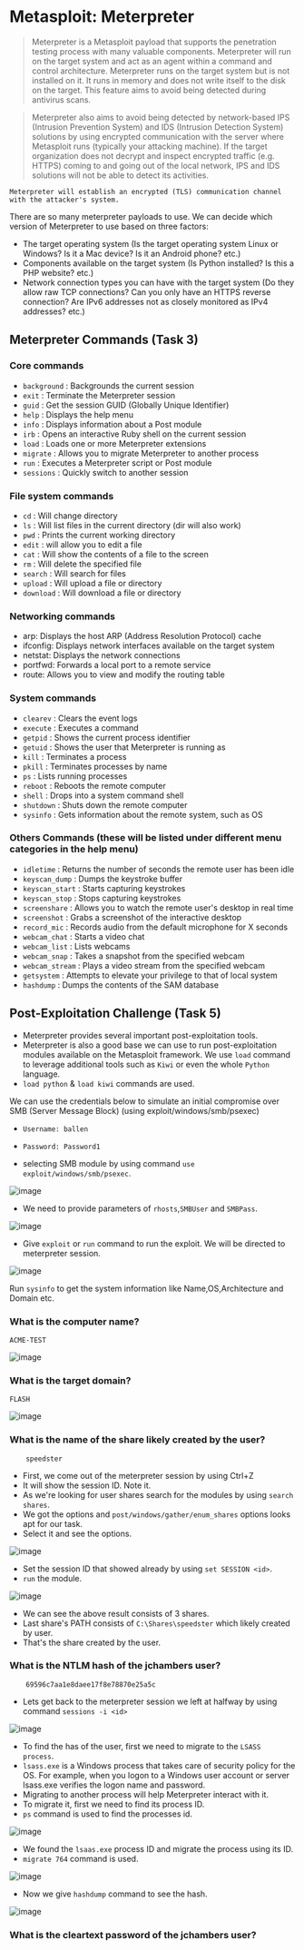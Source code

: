 # Metasploit: Meterpreter

> Meterpreter is a Metasploit payload that supports the penetration testing process with many valuable components. Meterpreter will run on the target system and act as an agent within a command and control architecture. Meterpreter runs on the target system but is not installed on it. It runs in memory and does not write itself to the disk on the target. This feature aims to avoid being detected during antivirus scans.

> Meterpreter also aims to avoid being detected by network-based IPS (Intrusion Prevention System) and IDS (Intrusion Detection System) solutions by using encrypted communication with the server where Metasploit runs (typically your attacking machine). If the target organization does not decrypt and inspect encrypted traffic (e.g. HTTPS) coming to and going out of the local network, IPS and IDS solutions will not be able to detect its activities.

`Meterpreter will establish an encrypted (TLS) communication channel with the attacker's system.`

There are so many meterpreter payloads to use. We can decide which version of Meterpreter to use based on three factors:

* The target operating system (Is the target operating system Linux or Windows? Is it a Mac device? Is it an Android phone? etc.)
* Components available on the target system (Is Python installed? Is this a PHP website? etc.)
* Network connection types you can have with the target system (Do they allow raw TCP connections? Can you only have an HTTPS reverse connection? Are IPv6 addresses not as closely monitored as IPv4 addresses? etc.) 

## Meterpreter Commands (Task 3)

### Core commands

* `background` : Backgrounds the current session
* `exit` : Terminate the Meterpreter session
* `guid` : Get the session GUID (Globally Unique Identifier)
* `help` : Displays the help menu
* `info` : Displays information about a Post module
* `irb` : Opens an interactive Ruby shell on the current session
* `load` : Loads one or more Meterpreter extensions
* `migrate` : Allows you to migrate Meterpreter to another process
* `run` : Executes a Meterpreter script or Post module
* `sessions` : Quickly switch to another session

### File system commands

* `cd` : Will change directory
* `ls` : Will list files in the current directory (dir will also work)
* `pwd` : Prints the current working directory
* `edit` : will allow you to edit a file
* `cat` : Will show the contents of a file to the screen
* `rm` : Will delete the specified file
* `search` : Will search for files
* `upload` : Will upload a file or directory
* `download` : Will download a file or directory

### Networking commands

* arp: Displays the host ARP (Address Resolution Protocol) cache
* ifconfig: Displays network interfaces available on the target system
* netstat: Displays the network connections
* portfwd: Forwards a local port to a remote service
* route: Allows you to view and modify the routing table

### System commands

* `clearev` : Clears the event logs
* `execute` : Executes a command
* `getpid` : Shows the current process identifier
* `getuid` : Shows the user that Meterpreter is running as
* `kill` : Terminates a process
* `pkill` : Terminates processes by name
* `ps` : Lists running processes
* `reboot` : Reboots the remote computer
* `shell` : Drops into a system command shell
* `shutdown` : Shuts down the remote computer
* `sysinfo` : Gets information about the remote system, such as OS

### Others Commands (these will be listed under different menu categories in the help menu)

* `idletime` : Returns the number of seconds the remote user has been idle
* `keyscan_dump` : Dumps the keystroke buffer
* `keyscan_start` : Starts capturing keystrokes
* `keyscan_stop` : Stops capturing keystrokes
* `screenshare` : Allows you to watch the remote user's desktop in real time
* `screenshot` : Grabs a screenshot of the interactive desktop
* `record_mic` : Records audio from the default microphone for X seconds
* `webcam_chat` : Starts a video chat
* `webcam_list` : Lists webcams
* `webcam_snap` : Takes a snapshot from the specified webcam
* `webcam_stream` : Plays a video stream from the specified webcam
* `getsystem` : Attempts to elevate your privilege to that of local system
* `hashdump` : Dumps the contents of the SAM database

## Post-Exploitation Challenge (Task 5)

* Meterpreter provides several important post-exploitation tools.
* Meterpreter is also a good base we can use to run post-exploitation modules available on the Metasploit framework. We use `load` command to leverage additional tools such as `Kiwi` or even the whole `Python` language.
* `load python` & `load kiwi` commands are used.

We can use the credentials below to simulate an initial compromise over SMB (Server Message Block) (using exploit/windows/smb/psexec)

* `Username: ballen`
* `Password: Password1`

* selecting SMB module by using command `use exploit/windows/smb/psexec`.

![image](https://github.com/tousif13/TryHackMe_Writeups/assets/33444140/64e9b29e-fb9b-4779-a079-f7f4f6baf5b4)

* We need to provide parameters of `rhosts`,`SMBUser` and `SMBPass`.

![image](https://github.com/tousif13/TryHackMe_Writeups/assets/33444140/d35f5a25-ac7d-4988-b0c7-f4e9f5e2f29c)

* Give `exploit` or `run` command to run the exploit. We will be directed to meterpreter session.

![image](https://github.com/tousif13/TryHackMe_Writeups/assets/33444140/c711f49e-4000-4d26-b453-05d072ba0c2e)

Run `sysinfo` to get the system information like Name,OS,Architecture and Domain etc.

### What is the computer name?

    ACME-TEST

![image](https://github.com/tousif13/TryHackMe_Writeups/assets/33444140/d2117a8d-f7f8-4c1a-89e0-45b48d8ed8f0)

### What is the target domain?

    FLASH
    
![image](https://github.com/tousif13/TryHackMe_Writeups/assets/33444140/ebc101ac-9b88-46f5-a216-435efb79bb71)

### What is the name of the share likely created by the user?

        speedster
        
* First, we come out of the meterpreter session by using Ctrl+Z
* It will show the session ID. Note it.
* As we're looking for user shares search for the modules by using `search shares`.
* We got the options and `post/windows/gather/enum_shares` options looks apt for our task.
* Select it and see the options.

![image](https://github.com/tousif13/TryHackMe_Writeups/assets/33444140/0d3112dc-b119-4e0e-a552-92d50fb1a56a)

* Set the session ID that showed already by using `set SESSION <id>`.
* `run` the module.

![image](https://github.com/tousif13/TryHackMe_Writeups/assets/33444140/87fc9b49-373f-4115-91d6-f45bcb5c5ad7)

* We can see the above result consists of 3 shares.
* Last share's PATH consists of `C:\Shares\speedster` which likely created by user.
* That's the share created by the user.

### What is the NTLM hash of the jchambers user?

        69596c7aa1e8daee17f8e78870e25a5c
  
* Lets get back to the meterpreter session we left at halfway by using command `sessions -i <id>`

![image](https://github.com/tousif13/TryHackMe_Writeups/assets/33444140/f5e86740-3760-4040-b90f-0a2543367726)

* To find the has of the user, first we need to migrate to the `LSASS process`.
* `lsass.exe` is a Windows process that takes care of security policy for the OS. For example, when you logon to a Windows user account or server lsass.exe verifies the logon name and password.
* Migrating to another process will help Meterpreter interact with it.
* To migrate it, first we need to find its process ID.
* `ps` command is used to find the processes id.

![image](https://github.com/tousif13/TryHackMe_Writeups/assets/33444140/d7caadb6-fc54-46a8-b064-4fc7869b78dd)

* We found the `lsaas.exe` process ID and migrate the process using its ID.
* `migrate 764` command is used.

![image](https://github.com/tousif13/TryHackMe_Writeups/assets/33444140/b5b8cc88-0192-4193-aa96-879355ba2840)

* Now we give `hashdump` command to see the hash.

![image](https://github.com/tousif13/TryHackMe_Writeups/assets/33444140/ede8d370-edd1-49fb-a12d-9cd498040732)

### What is the cleartext password of the jchambers user?
